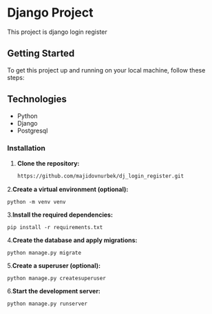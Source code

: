 # Django Project

This project is django login register 

## Getting Started
To get this project up and running on your local machine, follow these steps:


## Technologies
- Python 
- Django 
- Postgresql



### Installation

1. **Clone the repository:**

    ```bash
    https://github.com/majidovnurbek/dj_login_register.git

2.**Create a virtual environment (optional):**

    python -m venv venv
3.**Install the required dependencies:**

    pip install -r requirements.txt

4.**Create the database and apply migrations:**

    python manage.py migrate

5.**Create a superuser (optional):**

    python manage.py createsuperuser

6.**Start the development server:**

    python manage.py runserver




